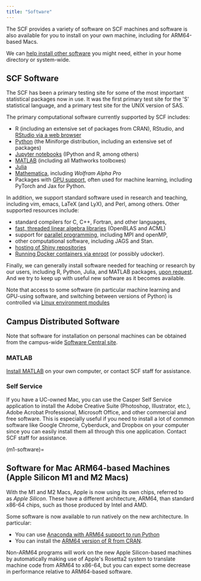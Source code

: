```yaml
---
title: "Software"
---
```


The SCF provides a variety of software on SCF machines and software is also
available for you to install on your own machine, including for ARM64-based
Macs.

We can [help install other software](./software/install.md) you might need, either in your home directory or system-wide.

## SCF Software

The SCF has been a primary testing site for some of the most important
statistical packages now in use. It was the first primary test site for
the 'S' statistical language, and a primary test site for the UNIX
version of SAS.

The primary computational software currently supported by SCF includes:

- R (including an extensive set of packages from CRAN), RStudio, and [RStudio via a web browser](./software/rstudio.md)
- [Python](./software/python.md) (the Miniforge distribution, including an extensive set of packages)
- [Jupyter notebooks](./access/jupyterhub.md) (IPython and R, among others)
- [MATLAB](./software/matlab.md) (including all Mathworks toolboxes)
- [Julia](./software/julia.md)
- [Mathematica](./software/mathematica.md), including *Wolfram Alpha Pro*
- Packages with [GPU support](./servers/gpu-servers.md#software),
  often used for machine learning, including PyTorch and Jax for Python.

In addition, we support standard software used in research and teaching,
including vim, emacs, LaTeX (and LyX), and Perl, among others. Other
supported resources include:

- standard compilers for C, C++, Fortran, and other languages,
- [fast, threaded linear algebra libraries](./kb/linear-algebra-and-parallelized-linear-algebra-using-blas.md) (OpenBLAS and ACML)
- support for [parallel programming](https://computing.stat.berkeley.edu/tutorial-parallelization), including MPI and openMP,
- other computational software, including JAGS and Stan.
- [hosting of Shiny repositories](./kb/hosting-shiny-app.md)
- [Running Docker containers via enroot](./software/containers.md) (or possibly udocker).

Finally, we can generally install software needed for teaching or
research by our users, including R, Python, Julia, and MATLAB
packages, [upon request](mailto:consult@stat.berkeley.edu). And we try
to keep up with useful new software as it becomes available.

Note that access to some software (in particular machine learning and
GPU-using software, and switching between versions of Python) is
controlled via [Linux environment modules](./kb/environment-modules.md)

## Campus Distributed Software

Note that software for installation on personal machines can be obtained
from the campus-wide [Software Central site](http://ist.berkeley.edu/software-central).

### MATLAB

[Install MATLAB](./kb/how-can-i-install-matlab-my-computer.md) on your own computer, or contact SCF staff for assistance.

### Self Service

If you have a UC-owned Mac, you can use the Casper Self Service
application to install the Adobe Creative Suite (Photoshop, Illustrator,
etc.), Adobe Acrobat Professional, Microsoft Office, and other
commercial and free software. This is especially useful if you need to
install a lot of common software like Google Chrome, Cyberduck, and
Dropbox on your computer since you can easily install them all through
this one application. Contact SCF staff for assistance.

(m1-software)=
## Software for Mac ARM64-based Machines (Apple Silicon M1 and M2 Macs)

With the M1 and M2 Macs, Apple is now using its own chips, referred to
as *Apple Silicon*. These have a different architecture, ARM64, than
standard x86-64 chips, such as those produced by Intel and AMD.

Some software is now available to run natively on the new architecture.
In particular:

- You can use [Anaconda with ARM64 support to run Python](./software/conda.md#m1-anaconda)
- You can install the [ARM64 version of R from CRAN](https://cran.r-project.org/bin/macosx/).

Non-ARM64 programs will work on the new Apple Silicon-based machines by
automatically making use of Apple's Rosetta2 system to translate machine
code from ARM64 to x86-64, but you can expect some decrease in
performance relative to ARM64-based software. 
